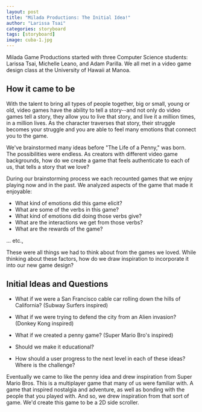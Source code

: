 ```yaml
---
layout: post
title: "Milada Productions: The Initial Idea!"
author: "Larissa Tsai"
categories: storyboard
tags: [storyboard]
image: cuba-1.jpg
---
```


Milada Game Productions started with three Computer Science students: Larissa Tsai, Michelle Leano, and Adam Parilla. We all met in a video game design class at the University of Hawaii at Manoa. 

## How it came to be

With the talent to bring all types of people together, big or small, young or old, video games have the ability to tell a story--and not only do video games tell a story, they allow you to live that story, and live it a million times, in a million lives. As the character traverses that story, their struggle becomes your struggle and you are able to feel many emotions that connect you to the game. 

We've brainstormed many ideas before "The Life of a Penny," was born. The possibilities were endless. As creators with different video game backgrounds, how do we create a game that feels authenticate to each of us, that tells a story that we love? 

During our brainstorming process we each recounted games that we enjoy playing now and in the past. We analyzed aspects of the game that made it enjoyable:

- What kind of emotions did this game elicit? 
- What are some of the verbs in this game?
- What kind of emotions did doing those verbs give?
- What are the interactions we get from those verbs?
- What are the rewards of the game?

... etc., 

These were all things we had to think about from the games we loved. While thinking about these factors, how do we draw inspiration to incorporate it into our new game design?

## Initial Ideas and Questions

- What if we were a San Francisco cable car rolling down the hills of California? (Subway Surfers inspired)

- What if we were trying to defend the city from an Alien invasion? (Donkey Kong inspired)

- What if we created a penny game? (Super Mario Bro's inspired)

- Should we make it educational? 

- How should a user progress to the next level in each of these ideas? Where is the challenge?

Eventually we came to like the penny idea and drew inspiration from Super Mario Bros. This is a multiplayer game that many of us were familiar with. A game that inspired nostalgia and adventure, as well as bonding with the people that you played with. And so, we drew inspiration from that sort of game. We'd create this game to be a 2D side scroller. 





